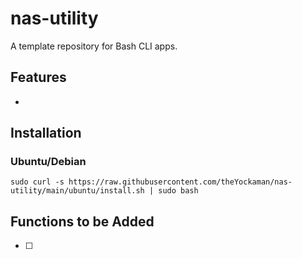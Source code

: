 # nas-utility
A template repository for Bash CLI apps.

## Features
- 

## Installation 


### Ubuntu/Debian
```
sudo curl -s https://raw.githubusercontent.com/theYockaman/nas-utility/main/ubuntu/install.sh | sudo bash
```

## Functions to be Added
- [ ] 